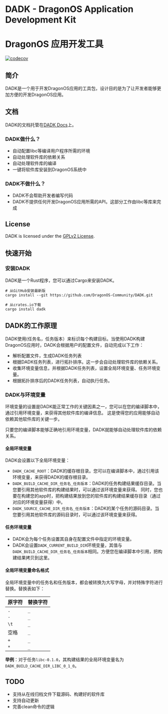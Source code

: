 # DADK - DragonOS Application Development Kit
# DragonOS 应用开发工具

[![codecov](https://codecov.io/gh/DragonOS-Community/DADK/graph/badge.svg?token=K3AYCACL8Z)](https://codecov.io/gh/DragonOS-Community/DADK)

## 简介

DADK是一个用于开发DragonOS应用的工具包，设计目的是为了让开发者能够更加方便的开发DragonOS应用。

## 文档

DADK的文档托管在[DADK Docs](https://docs.dragonos.org.cn/p/dadk/)上。

### DADK做什么？

- 自动配置libc等编译用户程序所需的环境
- 自动处理软件库的依赖关系
- 自动处理软件库的编译
- 一键将软件库安装到DragonOS系统中

### DADK不做什么？

- DADK不会帮助开发者编写代码
- DADK不提供任何开发DragonOS应用所需的API。这部分工作由libc等库来完成

## License

DADK is licensed under the [GPLv2 License](LICENSE).

## 快速开始

### 安装DADK

DADK是一个Rust程序，您可以通过Cargo来安装DADK。

```shell
# 从GitHub安装最新版
cargo install --git https://github.com/DragonOS-Community/DADK.git

# 从crates.io下载
cargo install dadk

```

## DADK的工作原理

DADK使用(任务名，任务版本）来标识每个构建目标。当使用DADK构建DragonOS应用时，DADK会根据用户的配置文件，自动完成以下工作：

- 解析配置文件，生成DADK任务列表
- 根据DADK任务列表，进行拓扑排序。这一步会自动处理软件库的依赖关系。
- 收集环境变量信息，并根据DADK任务列表，设置全局环境变量、任务环境变量。
- 根据拓扑排序后的DADK任务列表，自动执行任务。

### DADK与环境变量

环境变量的设置是DADK能正常工作的关键因素之一，您可以在您的编译脚本中，通过引用环境变量，来获得其他软件库的编译信息。
这是使得您的应用能够自动依赖其他软件库的关键一步。

只要您的编译脚本能够正确地引用环境变量，DADK就能够自动处理软件库的依赖关系。

#### 全局环境变量

DADK会设置以下全局环境变量：

- `DADK_CACHE_ROOT`：DADK的缓存根目录。您可以在编译脚本中，通过引用该环境变量，来获得DADK的缓存根目录。
- `DADK_BUILD_CACHE_DIR_任务名_任务版本`：DADK的任务构建结果缓存目录。当您要引用其他软件库的构建结果时，可以通过该环境变量来获得。
同时，您也要在构建您的app时，把构建结果放到您的软件库的构建结果缓存目录（通过对应的环境变量获得）中。
- `DADK_SOURCE_CACHE_DIR_任务名_任务版本`：DADK的某个任务的源码目录。当您要引用其他软件库的源码目录时，可以通过该环境变量来获得。

#### 任务环境变量

- DADK会为每个任务设置其自身在配置文件中指定的环境变量。
- DADK会设置`DADK_CURRENT_BUILD_DIR`环境变量，其值与`DADK_BUILD_CACHE_DIR_任务名_任务版本`相同。方便您在编译脚本中引用，把构建结果拷贝到这里。



#### 全局环境变量命名格式

全局环境变量中的任务名和任务版本，都会被转换为大写字母，并对特殊字符进行替换。替换表如下：

| 原字符 | 替换字符 |
| ------ | -------- |
| `.`    | `_`      |
| `-`    | `_`      |
| `\t`   | `_`      |
| 空格   | `_`      |
| `+`    | `_`      |
| `*`    | `_`      |

**举例**：对于任务`libc-0.1.0`，其构建结果的全局环境变量名为`DADK_BUILD_CACHE_DIR_LIBC_0_1_0`。


## TODO

- 支持从在线归档文件下载源码、构建好的软件库
- 支持自动更新
- 完善clean命令的逻辑